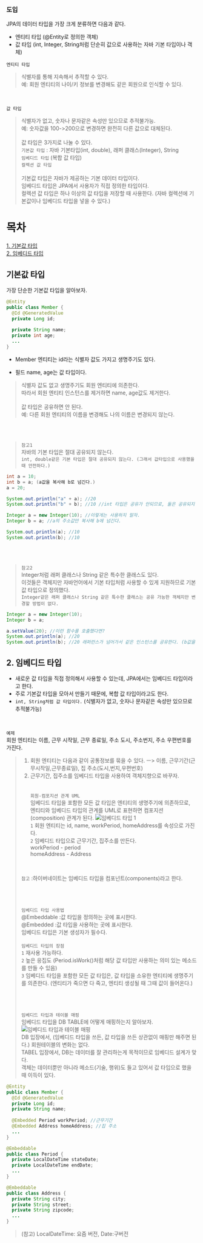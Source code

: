 ### 도입
JPA의 데이터 타입을 가장 크게 분류하면 다음과 같다. <br>
+ 엔티티 타입 (@Entity로 정의한 객체)
+ 값 타입 (int, Integer, String처럼 단순히 값으로 사용하는 자바 기본 타입이나 객체)

`엔티티 타입` <br>
> 식별자를 통해 지속해서 추적할 수 있다. <br> 예: 회원 엔티티의 나이/키 정보를 변경해도 같은 회원으로 인식할 수 있다.

<br>

`값 타입` <br>
> 식별자가 없고, 숫자나 문자같은 속성만 있으므로 추적불가능. <br> 예: 숫자값을 100->200으로 변경하면 완전히 다른 값으로 대체된다.
> <br> <br>
> 값 타입은 3가지로 나눌 수 있다. <br>
> `기본값 타입` : 자바 기본타입(int, double), 래퍼 클래스(Integer), String <br>
> `임베디드 타입` (복합 값 타입) <br>
> `컬렉션 값 타입`
> <br> <br>
> 기본값 타입은 자바가 제공하는 기본 데이터 타입이다. <br> 임베디드 타입은 JPA에서 사용자가 직접 정의한 타입이다. <br>
> 컬렉션 값 타입은 하나 이상의 값 타입을 저장할 때 사용한다. (자바 컬렉션에 기본값이나 임베디드 타입을 넣을 수 있다.)

# 목차
[1. 기본값 타입](#1-기본값-타입)<br>
[2. 임베디드 타입](#2-임베디드-타입) <br>

## 기본값 타입
가장 단순한 기본값 타입을 알아보자. <br>
```java
@Entity
public class Member {
  @Id @GeneratedValue
  private Long id;
  
  private String name;
  private int age;
  ...
}
```

+ Member 엔티티는 id라는 식별자 값도 가지고 생명주기도 있다.

+ 필드 name, age는 값 타입이다.
> 식별자 값도 없고 생명주기도 회원 엔티티에 의존한다. <br> 따라서 회원 엔티티 인스턴스를 제거하면 name, age값도 제거한다. <br> <br> 값 타입은 공유하면 안 된다. <br>
> 예: 다른 회원 엔티티의 이름을 변경해도 나의 이름은 변경되지 않는다.

<br> <br> 

> `참고1` <br> 자바의 기본 타입은 절대 공유되지 않는다. <br> `int, double같은 기본 타입은 절대 공유되지 않는다. (그래서 값타입으로 사용했을 때 안전하다.)` <br>
 
```java
int a = 10;
int b = a; (a값을 복사해 b로 넘긴다.)
a = 20;

System.out.println("a" + a); //20
System.out.println("b" + b); //10 //int 타입은 공유가 안되므로, 둘은 공유되지 않는다.
```

```java
Integer a = new Integer(10); //이렇게는 사용하지 말자.
Integer b = a; //a의 주소값만 복사해 b에 넘긴다.

System.out.println(a); //10
System.out.println(b); //10
```

<br> <br>

> `참고2` <br> Integer처럼 래퍼 클래스나 String 같은 특수한 클래스도 있다. <br> 이것들은 객체지만 자바언어에서 기본 타입처럼 사용할 수 있게 지원하므로 기본값 타입으로 정의했다. <br> `Integer같은 래퍼 클래스나 String 같은 특수한 클래스는 공유 가능한 객체지만 변경할 방법이 없다.`


```java
Integer a = new Integer(10);
Integer b = a;

a.setValue(20); //이런 함수를 호출했다면?
System.out.println(a); //20
System.out.println(b); //20 래퍼런스가 넘어가서 같은 인스턴스를 공유한다. (b값을 변경할 방법이 없다.)
```

## 2. 임베디드 타입
+ 새로운 값 타입을 직접 정의해서 사용할 수 있는데, JPA에서는 임베디드 타입이라고 한다.
+ 주로 기본값 타입을 모아서 만들기 때문에, 복합 값 타입이라고도 한다.
+ `int, String처럼 값 타입이다.` (식별자가 없고, 숫자나 문자같은 속성만 있으므로 추적불가능)

<br>

`예제` <br>
회원 엔티티는 이름, 근무 시작일, 근무 종료일, 주소 도시, 주소번지, 주소 우편번호를 가진다. 
> 1. 회원 엔티티는 다음과 같이 공통정보를 묶을 수 있다. ㅡ> 이름, 근무기간(근무시작일,근무종료일), 집 주소(도시,번지,우편번호) <br>
> 2. 근무기간, 집주소를 임베디드 타입을 사용하여 객체지향으로 바꾸자. 
> <br> <br> <br>
> `회원-컴포지션 관계 UML` <br>
> 임베디드 타입을 포함한 모든 값 타입은 엔티티의 생명주기에 의존하므로, <br> 엔티티와 임베디드 타입의 관계를 UML로 표현하면 컴포지션(composition) 관계가 된다.
> ![임베디드 타입 1](https://user-images.githubusercontent.com/57389368/191009948-1b54db1d-4218-4acf-ae83-2ebdc8c54ed8.JPG) <br>
> `1` 회원 엔티티는 id, name, workPeriod, homeAddress를 속성으로 가진다. <br>
> `2` 임베디드 타입으로 근무기간, 집주소를 만든다. <br> workPeriod - period <br> homeAddress - Address <br>
> <br> 
> 
> `참고` :하이버네이트는 임베디드 타입을 컴포넌트(components)라고 한다.
> <br><br><br><br>
>
> `임베디드 타입 사용법` <br>
> @Embeddable :값 타입을 정의하는 곳에 표시한다. <br> @Embedded :값 타입을 사용하는 곳에 표시한다.  <br> 임베디드 타입은 기본 생성자가 필수다.
> <br> <br>
> `임베디드 타입의 장점` <br>
> `1` 재사용 가능하다. <br> `2` 높은 응집도 (Period.isWork()처럼 해당 값 타입만 사용하는 의미 있는 메소드를 만들 수 있음) <br>
> `3` 임베디드 타입을 포함한 모든 값 타입은, 값 타입을 소유한 엔티티에 생명주기를 의존한다. (엔티티가 죽으면 다 죽고, 엔티티 생성될 때 그때 값이 들어온다.)
> <br><br><br><br>
>
> `임베디드 타입과 테이블 매핑` <br>
> 임베디드 타입을 DB TABLE에 어떻게 매핑하는지 알아보자.
> ![임베디드 타입과 테이블 매핑](https://user-images.githubusercontent.com/57389368/191013895-7e8f4c23-aae6-4472-a22e-90e524874b00.JPG) <br>
> DB 입장에서, (임베디드 타입을 쓰든, 값 타입을 쓰든 상관없이 매핑만 해주면 된다.) 회원테이블의 변화는 없다. <br>
> TABEL 입장에서, DB는 데이터를 잘 관리하는게 목적이므로 임베디드 설계가 맞다. <br>
> 객체는 데이터뿐만 아니라 메소드(기술, 행위)도 들고 있어서 값 타입으로 했을 때 이득이 있다. 

```java
@Entity
public class Member {
  @Id @GeneratedValue
  private Long id;
  private String name;
  
  @Embedded Period workPeriod; //근무기간
  @Embedded Address homeAddress; //집 주소
  ...
}
```

```java
@Embeddable
public class Period {
  private LocalDateTime stateDate;
  private LocalDateTime endDate;
  ...
}
```

```java
@Embeddable 
public class Address {
  private String city;
  private String street;
  private String zipcode;
  ...
}
```
 
> (참고) LocalDateTime: 요즘 버전, Date:구버전
  
